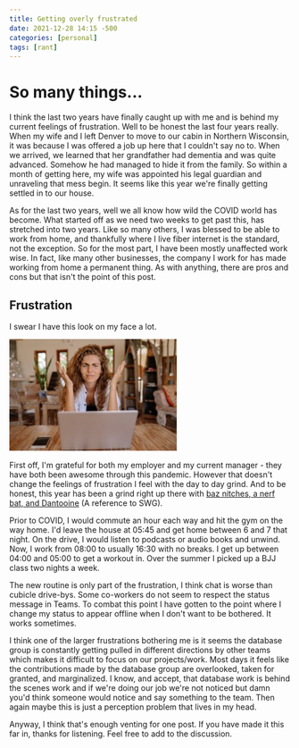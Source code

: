 ```yaml
---
title: Getting overly frustrated
date: 2021-12-28 14:15 -500
categories: [personal]
tags: [rant]
---
```


# So many things...

I think the last two years have finally caught up with me and is behind my current feelings of frustration. Well to be honest the last four years really. When my wife and I left Denver to move to our cabin in Northern Wisconsin, it was because I was offered a job up here that I couldn't say no to. When we arrived, we learned that her grandfather had dementia and was quite advanced. Somehow he had managed to hide it from the family. So within a month of getting here, my wife was appointed his legal guardian and unraveling that mess begin. It seems like this year we're finally getting settled in to our house. 

As for the last two years, well we all know how wild the COVID world has become. What started off as we need two weeks to get past this, has stretched into two years. Like so many others, I was blessed to be able to work from home, and thankfully where I live fiber internet is the standard, not the exception. So for the most part, I have been mostly unaffected work wise. In fact, like many other businesses, the company I work for has made working from home a permanent thing. As with anything, there are pros and cons but that isn't the point of this post. 

## Frustration

I swear I have this look on my face a lot.

![frustrated](/assets/images/frustration.jpeg)

First off, I'm grateful for both my employer and my current manager - they have both been awesome through this pandemic. However that doesn't change the feelings of frustration I feel with the day to day grind. And to be honest, this year has been a grind right up there with [baz nitches, a nerf bat, and Dantooine](https://www.engadget.com/2008-06-26-a-star-wars-galaxies-history-lesson-from-launch-to-the-nge-3.html) (A reference to SWG). 

Prior to COVID, I would commute an hour each way and hit the gym on the way home. I'd leave the house at 05:45 and get home between 6 and 7 that night. On the drive, I would listen to podcasts or audio books and unwind. Now, I work from 08:00 to usually 16:30 with no breaks. I get up between 04:00 and 05:00 to get a workout in. Over the summer I picked up a BJJ class two nights a week.

The new routine is only part of the frustration, I think chat is worse than cubicle drive-bys. Some co-workers do not seem to respect the status message in Teams. To combat this point I have gotten to the point where I change my status to appear offline when I don't want to be bothered. It works sometimes. 

I think one of the larger frustrations bothering me is it seems the database group is constantly getting pulled in different directions by other teams which makes it difficult to focus on our projects/work. Most days it feels like the contributions made by the database group are overlooked, taken for granted, and marginalized. I know, and accept, that database work is behind the scenes work and if we're doing our job we're not noticed but damn you'd think someone would notice and say something to the team. Then again maybe this is just a perception problem that lives in my head. 

Anyway, I think that's enough venting for one post. If you have made it this far in, thanks for listening. Feel free to add to the discussion. 